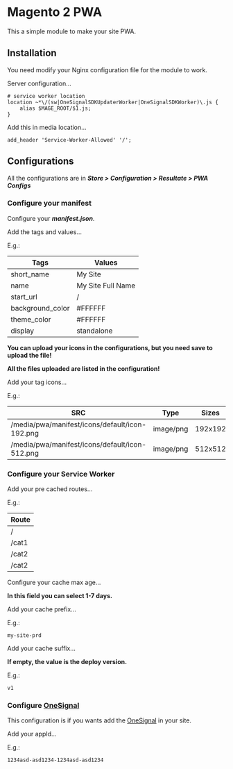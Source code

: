 # Magento 2 PWA

This a simple module to make your site PWA.

## Installation

You need modify your Nginx configuration file for the module to work.

Server configuration...
```nginx
# service worker location
location ~*\/(sw|OneSignalSDKUpdaterWorker|OneSignalSDKWorker)\.js {
    alias $MAGE_ROOT/$1.js;
}
```

Add this in media location...

```nginx
add_header 'Service-Worker-Allowed' '/';
```

## Configurations
All the configurations are in _**Store > Configuration > Resultate > PWA Configs**_

### Configure your manifest

Configure your **_manifest.json_**.

Add the tags and values...

E.g.:

| Tags | Values |
| ------ | ------ |
| short_name | My Site |
| name | My Site Full Name |
| start_url | / |
| background_color | #FFFFFF |
| theme_color | #FFFFFF |
| display | standalone |

**You can upload your icons in the configurations, but you need save to upload the file!**

**All the files uploaded are listed in the configuration!**

Add your tag icons...

E.g.:

| SRC | Type | Sizes |
| ------ | ------ | ------ |
| /media/pwa/manifest/icons/default/icon-192.png | image/png | 192x192 |
| /media/pwa/manifest/icons/default/icon-512.png | image/png | 512x512 |

### Configure your Service Worker

Add your pre cached routes...

E.g.:

| Route |
| ------ |
| / |
| /cat1 |
| /cat2 |
| /cat2 |

Configure your cache max age...

**In this field you can select 1-7 days.**

Add your cache prefix...

E.g.:
```
my-site-prd
```

Add your cache suffix...

**If empty, the value is the deploy version.**

E.g.:
```
v1
```

### Configure [OneSignal](https://onesignal.com)

This configuration is if you wants add the [OneSignal](https://onesignal.com) in your site.

Add your appId...

E.g.:
```
1234asd-asd1234-1234asd-asd1234
```
